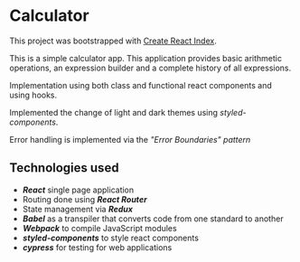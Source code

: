 # Calculator

This project was bootstrapped with [Create React Index](https://github.com/facebook/create-react-app).

This is a simple calculator app. This application provides basic arithmetic operations, an expression builder and a
complete history of all expressions.

Implementation using both class and functional react components and using hooks.

Implemented the change of light and dark themes using *styled-components*.

Error handling is implemented via the *"Error Boundaries" pattern*

## Technologies used

- ***React*** single page application
-  Routing done using ***React Router***
-  State management via ***Redux***
- ***Babel*** as a transpiler that converts code from one standard to another
- ***Webpack*** to compile JavaScript modules
- ***styled-components*** to style react components
- ***cypress*** for testing for web applications
